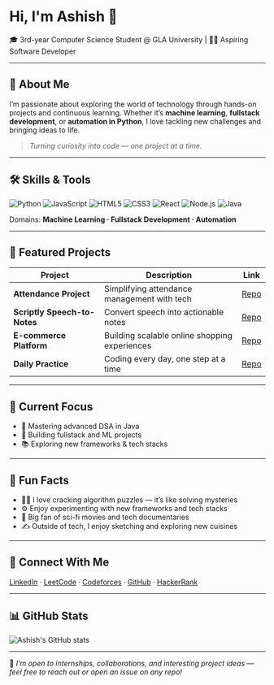 # Hi, I'm Ashish 👋  
🎓 3rd-year Computer Science Student @ GLA University | 🧑‍💻 Aspiring Software Developer  

---

## 🌟 About Me  
I’m passionate about exploring the world of technology through hands-on projects and continuous learning. Whether it’s **machine learning**, **fullstack development**, or **automation in Python**, I love tackling new challenges and bringing ideas to life.

> *Turning curiosity into code — one project at a time.*

---

## 🛠️ Skills & Tools  

![Python](https://img.shields.io/badge/Python-3670A0?logo=python&logoColor=ffdd54)
![JavaScript](https://img.shields.io/badge/JavaScript-F7DF1E?logo=javascript&logoColor=black)
![HTML5](https://img.shields.io/badge/HTML5-E34F26?logo=html5&logoColor=white)
![CSS3](https://img.shields.io/badge/CSS3-1572B6?logo=css3&logoColor=white)
![React](https://img.shields.io/badge/React-20232A?logo=react&logoColor=61DAFB)
![Node.js](https://img.shields.io/badge/Node.js-43853D?logo=node.js&logoColor=white)
![Java](https://img.shields.io/badge/Java-ED8B00?logo=openjdk&logoColor=white)

Domains: **Machine Learning · Fullstack Development · Automation**

---

## 🚀 Featured Projects  

| Project | Description | Link |
|---------|-------------|------|
| **Attendance Project** | Simplifying attendance management with tech | [Repo]((https://github.com/Ashish-741/projects/tree/main/AttendenceProject)) |
| **Scriptly Speech-to-Notes** | Convert speech into actionable notes | [Repo]((https://github.com/Ashish-741/Scriptly-speech-to-notes)) |
| **E-commerce Platform** | Building scalable online shopping experiences | [Repo]((https://github.com/Ashish-741/projects/tree/main/e-commerce)) |
| **Daily Practice** | Coding every day, one step at a time | [Repo](https://github.com/Ashish-741/daily-practice) |

---

## 📌 Current Focus  
- 🚀 Mastering advanced DSA in Java  
- 🌱 Building fullstack and ML projects  
- 📚 Exploring new frameworks & tech stacks  

---

## 🎯 Fun Facts  
- 🕵️‍♂️ I love cracking algorithm puzzles — it’s like solving mysteries  
- ⚙️ Enjoy experimenting with new frameworks and tech stacks  
- 🎥 Big fan of sci-fi movies and tech documentaries  
- ✍️ Outside of tech, I enjoy sketching and exploring new cuisines  

---

## 🔗 Connect With Me  

[LinkedIn](https://www.linkedin.com/in/ashish-chahar-84a5992aa/) · 
[LeetCode](https://leetcode.com/u/ASHISH_CHAHAR/) · 
[Codeforces](https://codeforces.com/profile/Ashishchahar) · 
[GitHub](https://github.com/Ashish-741) · 
[HackerRank](https://www.hackerrank.com/profile/ashishchahar731)

---

## 📊 GitHub Stats  

![Ashish's GitHub stats](https://github-readme-stats.vercel.app/api?username=Ashish-741&show_icons=true&theme=tokyonight)

---

💌 *I’m open to internships, collaborations, and interesting project ideas — feel free to reach out or open an issue on any repo!*  
